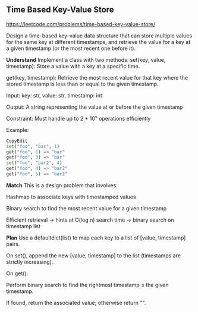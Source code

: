 ## Time Based Key-Value Store
https://leetcode.com/problems/time-based-key-value-store/

Design a time-based key-value data structure that can store multiple
values for the same key at different timestamps, and retrieve the
value for a key at a given timestamp (or the most recent one before
it).

**Understand**
Implement a class with two methods:
set(key, value, timestamp): Store a value with a key at a specific time.

get(key, timestamp): Retrieve the most recent value for that key where
the stored timestamp is less than or equal to the given timestamp.

Input: key: str, value: str, timestamp: int

Output: A string representing the value at or before the given timestamp

Constraint: Must handle up to 2 * 10⁵ operations efficiently

Example:
```python
CopyEdit
set("foo", "bar", 1)
get("foo", 1) => "bar"
get("foo", 3) => "bar"
set("foo", "bar2", 4)
get("foo", 4) => "bar2"
get("foo", 5) => "bar2"
```

**Match**
This is a design problem that involves:

Hashmap to associate keys with timestamped values

Binary search to find the most recent value for a given timestamp

Efficient retrieval -> hints at O(log n) search time -> binary search on
timestamp list

**Plan**
Use a defaultdict(list) to map each key to a list of [value, timestamp] pairs.

On set(), append the new [value, timestamp] to the list (timestamps
are strictly increasing).

On get():

Perform binary search to find the rightmost timestamp ≤ the given timestamp.

If found, return the associated value; otherwise return "".

